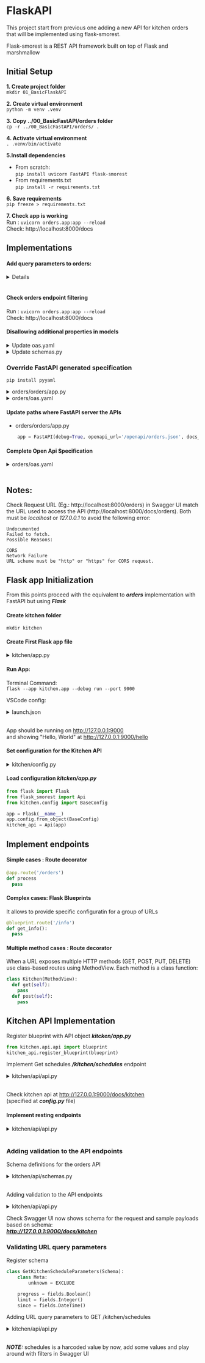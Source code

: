 # FlaskAPI 

This project start from previous one adding a new API for kitchen orders that will be implemented using flask-smorest.

Flask-smorest is a REST API framework built on top of Flask and marshmallow


## Initial Setup

**1. Create project folder** \
```mkdir 01_BasicFlaskAPI```

**2. Create virtual environment** \
```python -m venv .venv```

**3. Copy ../00_BasicFastAPI/orders folder** \
```cp -r ../00_BasicFastAPI/orders/ .```

**4. Activate virtual environment** \
```. .venv/bin/activate```

**5.Install dependencies** 
- From scratch: \
 ```pip install uvicorn FastAPI flask-smorest``` 
- From requirements.txt \
```pip install -r requirements.txt```

**6. Save requirements** \
```pip freeze > requirements.txt```

**7. Check app is working** \
Run : ```uvicorn orders.app:app --reload``` \
Check: http://localhost:8000/docs

## Implementations

#### Add query parameters to orders:

<details>

```python
from typing import Annotated, List, Optional

@app.get("/orders", response_model=GetOrdersSchema)
def get_orders(cancelled: Optional[bool] = None, limit: Optional[int] = None):
    if cancel_order is None and limit is None:
        return GetOrdersSchema(orders=ORDERS)

    query_set = [order for order in ORDERS]

    if cancelled is not None:
        if cancelled:
            query_set = [order for order in query_set if order["status"] == "cancelled"]
        else:
            query_set = [order for order in query_set if order["status"] != "cancelled"]

    if limit is not None and len(query_set) > limit:
        return {"orders": query_set[:limit]}

    return {"orders": query_set}
```
</details>
</br>

####  Check orders endpoint filtering
Run : ```uvicorn orders.app:app --reload``` \
Check: http://localhost:8000/docs

#### Disallowing additional properties in models
<details> <summary> Update oas.yaml </summary>

```yaml
    OrderItemSchema:
      additionalProperties: false

    CreateOrderSchema:
        additionalProperties: false

    GetOrderSchema:
        additionalProperties: false
```
</details>

<details> <summary> Update schemas.py </summary>

```python
    from pydantic import Extra

    class OrderItemSchema(BaseModel):
        ...
        class Config:
            extra = "forbid"

    class CreateOrderSchema(BaseModel):
        ...
        class Config:
            extra = "forbid"

    class GetOrdersSchema(BaseModel):
        ...
        class Config:
            extra = "forbid"
```
</details>

### Override FastAPI generated specification

```pip install pyyaml```

<details><summary>orders/orders/app.py</summary>

```python
    from pathlib import Path
    import yaml

    from fastapi import FastAPI
    app = FastAPI(debug=True)

    oas_doc = yaml.safe_load((Path(__file__).parent / './oas.yaml').read_text())

    app.openapi = lambda: oas_doc

    from orders.api import api
```
</details>

<details><summary>orders/oas.yaml</summary>

```yaml
openapi: 3.0.3

servers:
    - url: http://localhost:8000
    description: URL for local development and testing
    - url: https://coffeemesh.com
    description: main production server
    - url: https://coffeemesh-staging.com
    description: staging server for testing purposes only
```
</details>


#### Update paths where FastAPI server the APIs

- orders/orders/app.py

```python
    app = FastAPI(debug=True, openapi_url='/openapi/orders.json', docs_url='/docs/orders')
```

#### Complete Open Api Specification
<details><summary>orders/oas.yaml</summary>

```yaml
openapi: 3.0.3

info:
  title: Orders API
  description: API that allows you to manage orders for CoffeeMesh
  version: 1.0.0

servers:
  - url: http://localhost:8000
    description: local development server
  - url: https://coffeemesh.com
    description: main production server
  - url: https://coffeemesh-staging.com
    description: staging server for testing purposes only

paths:
  /orders:
    get:
      parameters:
      - name: cancelled
        in: query
        required: false
        schema:
          type: boolean
      - name: limit
        in: query
        required: false
        schema:
          type: integer
      summary: Returns a list of orders
      operationId: getOrders
      description: >
        A list of orders made by the customer
        sorted by date. Allows to filter orders
        by range of dates.
      responses:
        '200':
          description: A JSON array of orders
          content:
            application/json:
              schema:
                type: object
                additionalProperties: false
                properties:
                  orders:
                    type: array
                    items:
                      $ref: '#/components/schemas/GetOrderSchema'
        '422':
          $ref: '#/components/responses/UnprocessableEntity'

    post:
      summary: Creates an order
      operationId: createOrder
      requestBody:
        required: true
        content:
          application/json:
            schema:
              $ref: '#/components/schemas/CreateOrderSchema'
      responses:
        '201':
          description: A JSON representation of the created order
          content:
            application/json:
              schema:
                $ref: '#/components/schemas/GetOrderSchema'
        '422':
          $ref: '#/components/responses/UnprocessableEntity'

  /orders/{order_id}:
    parameters:
      - in: path
        name: order_id
        required: true
        schema:
          type: string
          format: uuid
    get:
      summary: Returns the details of a specific order
      operationId: getOrder
      responses:
        '200':
          description: OK
          content:
            application/json:
              schema:
                $ref: '#/components/schemas/GetOrderSchema'
        '404':
          $ref: '#/components/responses/NotFound'
        '422':
          $ref: '#/components/responses/UnprocessableEntity'

    put:
      summary: Replaces an existing order
      operationId: updateOrder
      requestBody:
        required: true
        content:
          application/json:
            schema:
              $ref: '#/components/schemas/CreateOrderSchema'
      responses:
        '200':
          description: OK
          content:
            application/json:
              schema:
                $ref:  '#/components/schemas/GetOrderSchema'
        '404':
          $ref: '#/components/responses/NotFound'
        '422':
          $ref: '#/components/responses/UnprocessableEntity'

    delete:
      summary: Deletes an existing order
      operationId: deleteOrder
      responses:
        '204':
          description: The resource was deleted successfully
        '404':
          $ref: '#/components/responses/NotFound'
        '422':
          $ref: '#/components/responses/UnprocessableEntity'

  /orders/{order_id}/pay:
    parameters:
      - in: path
        name: order_id
        required: true
        schema:
          type: string
          format: uuid
    post:
      summary: Processes payment for an order
      operationId: payOrder
      responses:
        '200':
          description: OK
          content:
            application/json:
              schema:
                $ref: '#/components/schemas/GetOrderSchema'
        '404':
          $ref: '#/components/responses/NotFound'
        '422':
          $ref: '#/components/responses/UnprocessableEntity'


  /orders/{order_id}/cancel:
    parameters:
      - in: path
        name: order_id
        required: true
        schema:
          type: string
          format: uuid
    post:
      summary: Cancels an order
      operationId: cancelOrder
      responses:
        '200':
          description: OK
          content:
            application/json:
              schema:
                $ref: '#/components/schemas/GetOrderSchema'
        '404':
          $ref: '#/components/responses/NotFound'
        '422':
          $ref: '#/components/responses/UnprocessableEntity'

components:
  responses:
    NotFound:
      description: The specified resource was not found.
      content:
        application/json:
          schema:
            $ref: '#/components/schemas/Error'
    UnprocessableEntity:
      description: The payload contains invalid values.
      content:
        application/json:
          schema:
            $ref: '#/components/schemas/Error'

  securitySchemes:
    openId:
      type: openIdConnect
      openIdConnectUrl: https://coffeemesh-dev.eu.auth0.com/.well-known/openid-configuration
    oauth2:
      type: oauth2
      flows:
        clientCredentials:
          tokenUrl: https://coffeemesh-dev.eu.auth0.com/oauth/token
          scopes: {}
    bearerAuth:
      type: http
      scheme: bearer
      bearerFormat: JWT

  schemas:
    Error:
      type: object
      properties:
        detail:
          oneOf:
            - type: string
            - type: array
      required:
        - detail
      additionalProperties: false

    OrderItemSchema:
      additionalProperties: false
      type: object
      required:
        - product
        - size
      properties:
        product:
          type: string
        size:
          type: string
          enum:
            - small
            - medium
            - big
        quantity:
          type: integer
          format: int64
          default: 1
          minimum: 1
          maximum: 1000000

    CreateOrderSchema:
      additionalProperties: false
      type: object
      required:
        - order
      properties:
        order:
          type: array
          minItems: 1
          items:
            $ref: '#/components/schemas/OrderItemSchema'

    GetOrderSchema:
      additionalProperties: false
      type: object
      required:
        - id
        - created
        - updated
        - status
        - order
      properties:
        id:
          type: string
          format: uuid
        created:
          type: string
          format: date-time
        status:
          type: string
          enum:
            - created
            - updated
            - paid
            - progress
            - cancelled
            - dispatched
            - delivered
        order:
          type: array
          minItems: 1
          items:
            $ref: '#/components/schemas/OrderItemSchema'

security:
  - oauth2:
      - getOrders
      - createOrder
      - getOrder
      - updateOrder
      - deleteOrder
      - payOrder
      - cancelOrder
  - bearerAuth:
      - getOrders
      - createOrder
      - getOrder
      - updateOrder
      - deleteOrder
      - payOrder
      - cancelOrder
```
</details>
</br>

## Notes:
Check Request URL (Eg.: http://localhost:8000/orders) in Swagger UI match the URL used to access the API (http://localhost:8000/docs/orders). Both must be *localhost* or *127.0.0.1* to avoid the following error:

```
Undocumented
Failed to fetch.
Possible Reasons:

CORS
Network Failure
URL scheme must be "http" or "https" for CORS request.
```

## Flask app Initialization

From this points proceed with the equivalent to ***orders*** implementation with FastAPI but using ***Flask***

#### Create kitchen folder
```mkdir kitchen```

#### Create First Flask app file
<details><summary>kitchen/app.py</summary>

```python
from flask import Flask
from flask_smorest import Api

app = Flask(__name__)

@app.route("/")
def index():
    return "Index Page"

@app.route("/hello")
def hello():
    return "Hello, World"
```
</details>

#### Run App:
Terminal Command: \
```flask --app kitchen.app --debug run --port 9000```

VSCode config:

<details><summary>launch.json</summary>

```json
{
    "version": "0.2.0",
    "configurations": [
        {
            "name": "Flask",
            "type": "python",
            "pythonArgs": [
                "-Xfrozen_modules=off"
            ],
            "request": "launch",
            "module": "flask",
            "args": [
                "--app",
                "kitchen.app",
                "--debug",
                "run",
                "--port",
                "9000",
            ],
            "jinja": true,
            "justMyCode": true,
        }
    ]
}
```
</details>
</br>

App should be running on http://127.0.0.1:9000 \
and showing "Hello, World" at http://127.0.0.1:9000/hello

#### Set configuration for the Kitchen API

<details><summary>kitchen/config.py</summary>

```python
class BaseConfig:
    API_TITLE = 'Kitchen API'
    API_VERSION = 'v1'
    OPENAPI_VERSION = '3.0.3'
    OPENAPI_JSON_PATH = 'openapi/kitchen.json'
    OPENAPI_URL_PREFIX = '/'
    OPENAPI_REDOC_PATH = '/redoc'
    OPENAPI_REDOC_URL = 'https://cdn.jsdelivr.net/npm/redoc@next/bundles/redoc.standalone.js'
    OPENAPI_SWAGGER_UI_PATH = '/docs/kitchen'
    OPENAPI_SWAGGER_UI_URL = 'https://cdn.jsdelivr.net/npm/swagger-ui-dist/'
```
</details>

#### Load configuration *kitcken/app.py*
```python
from flask import Flask
from flask_smorest import Api
from kitchen.config import BaseConfig

app = Flask(__name__)
app.config.from_object(BaseConfig)
kitchen_api = Api(app)
```

## Implement endpoints

#### Simple cases : Route decorator
```python
@app.route('/orders')
def process
  pass
```
#### Complex cases: Flask Blueprints
It allows to provide specific configuratin for a group of URLs
```python
@blueprint.route('/info')
def get_info():
  pass
```

#### Multiple method cases : Route decorator
When a URL exposes multiple HTTP methods (GET, POST, PUT, DELETE) use class-based routes using MethodView. Each method is a class function:

```python
class Kitchen(MethodView):
  def get(self):
    pass
  def post(self):
    pass
```

## Kitchen API Implementation

Register blueprint with API object ***kitcken/app.py***
```python
from kitchen.api.api import blueprint
kitchen_api.register_blueprint(blueprint)
```

Implement Get schedules ***/kitchen/schedules*** endpoint
<details><summary>kitchen/api/api.py</summary>

```python
from urllib.parse import scheme_chars
import uuid
from datetime import datetime

from flask.views import MethodView
from flask_smorest import Blueprint

blueprint = Blueprint("kitchen", __name__, description="Kitchen API")

# hardcoded schedules list
schedules = [
    {
        "id": str(uuid.uuid4()),
        "scheduled": datetime.now(),
        "status": "pending",
        "order": [{"product": "capuccino", "quantity": 1, "size": "big"}],
    }
]

@blueprint.route("/kitchen/schedules")
class KitchenSchedules(MethodView):
    def get(self):
        return {"schedules": schedules}, 200

```
</details>
</br>

Check kitchen api at http://127.0.0.1:9000/docs/kitchen \
(specified at ***config.py*** file)

#### Implement resting endpoints

<details><summary>kitchen/api/api.py</summary>

```python
@blueprint.route("/kitchen/schedules")
class KitchenSchedules(MethodView):
    def get(self):
        return {"schedules": schedules}, 200

    def post(self, payload):
        return schedules[0], 201


@blueprint.route("/kitchen/schedules/<schedule_id>")
class KitchenSchedule(MethodView):
    def get(self, schedule_id):
        return schedules[0], 200

    def put(self, payload, schedule_id):
        return schedules[0], 200

    def delete(self, schedule_id):
        return "", 204

@blueprint.route("/kitchen/schedules/<schedule_id>/cancel", methods=["POST"])
def cancel_schedule(schedule_id):
    return schedules[0], 200


@blueprint.route("/kitchen/schedules/<schedule_id>/status", methods=["GET"])
def get_schedule_status(schedule_id):
    return schedules[0], 200

```
</details>
</br>

### Adding validation to the API endpoints
Schema definitions for the orders API
<details><summary>kitchen/api/schemas.py</summary>

```python
from dataclasses import field
from itertools import product
from operator import truediv
from typing import Required
from marshmallow import Schema, fields, validate, EXCLUDE


class OrderItemSchema(Schema):
    # Meta class to ban unknown properties
    class Meta:
        unknown = EXCLUDE

        product = fields.String(required=True)
        size = fields.String(
            required=True, validate=validate.OneOf(["small", "medium", "big"])
        )
        quantity = fields.Integer(
            validate=validate.Range(1, min_inclusive=True), Required=True
        )


class ScheduleOrderSchema(Schema):
    class Meta:
        unknown = EXCLUDE

    order = fields.List(fields.Nested(OrderItemSchema), Required=True)


class GetScheduledOrderSchema(ScheduleOrderSchema):
    id = fields.UUID(required=True)
    scheduled = fields.DateTime(Required=True)
    status = fields.String(
        required=True,
        validate=validate.OneOf(["pending", "progress", "cancelled", "finished"]),
    )


class GetScheduledOrdersSchema(Schema):
    class Meta:
        unknown = EXCLUDE

    schedules = fields.List(fields.Nested(GetScheduledOrderSchema), required=True)


class ScheduleStatusSchema(Schema):
    class Meta:
        unknown = EXCLUDE

    status = fields.String(
        required=True,
        validate=validate.OneOf(["pending", "progress", "cancelled", "finished"]),
    )
```
</details>
</br>

Adding validation to the API endpoints
<details><summary>kitchen/api/api.py</summary>

```python
from urllib.parse import scheme_chars
import uuid
from datetime import datetime

from flask.views import MethodView
from flask_smorest import Blueprint

# Marshmallow models
from kitchen.api.schemas import (
    GetScheduledOrderSchema,
    ScheduleOrderSchema,
    GetScheduledOrdersSchema,
    ScheduleStatusSchema,
)

blueprint = Blueprint("kitchen", __name__, description="Kitchen API")

# hardcoded schedules list
schedules = [
    {
        "id": str(uuid.uuid4()),
        "scheduled": datetime.now(),
        "status": "pending",
        "order": [{"product": "capuccino", "quantity": 1, "size": "big"}],
    }
]


@blueprint.route("/kitchen/schedules")
class KitchenSchedules(MethodView):
    @blueprint.response(status_code=200, schema=GetScheduledOrdersSchema)
    def get(self):
        # return {"schedules": schedules}, 200
        return {"schedules": schedules}

    @blueprint.arguments(ScheduleOrderSchema)
    @blueprint.response(status_code=201, schema=GetScheduledOrderSchema)
    def post(self, payload):
        # return schedules[0], 201
        return schedules[0]


@blueprint.route("/kitchen/schedules/<schedule_id>")
class KitchenSchedule(MethodView):
    @blueprint.response(status_code=200, schema=GetScheduledOrderSchema)
    def get(self, schedule_id):
        # return schedules[0], 200
        return schedules[0]

    @blueprint.arguments(ScheduleOrderSchema)
    @blueprint.response(status_code=200, schema=GetScheduledOrderSchema)
    def put(self, payload, schedule_id):
        # return schedules[0], 200
        return schedules[0]

    @blueprint.response(status_code=204)
    def delete(self, schedule_id):
        # return "", 204
        return


@blueprint.response(status_code=200, schema=GetScheduledOrderSchema)
@blueprint.route("/kitchen/schedules/<schedule_id>/cancel", methods=["POST"])
def cancel_schedule(schedule_id):
    # return schedules[0], 200
    return schedules[0]


@blueprint.response(status_code=200, schema=ScheduleStatusSchema)
@blueprint.route("/kitchen/schedules/<schedule_id>/status", methods=["GET"])
def get_schedule_status(schedule_id):
    # return schedules[0], 200
    return schedules[0]
```
</details>


Check Swagger UI now shows schema for the request and sample payloads based on schema: \
 ***http://127.0.0.1:9000/docs/kitchen***


### Validating URL query parameters

Register schema

```python
class GetKitchenScheduleParameters(Schema):
    class Meta:
        unknown = EXCLUDE

    progress = fields.Boolean()
    limit = fields.Integer()
    since = fields.DateTime()
```

Adding URL query parameters to GET /kitchen/schedules
<details><summary>kitchen/api/api.py</summary>

```python
@blueprint.route("/kitchen/schedules")
class KitchenSchedules(MethodView):
    @blueprint.arguments(GetKitchenScheduleParameters, location="query")
    @blueprint.response(status_code=200, schema=GetScheduledOrdersSchema)
    def get(self, parameters):
        if not parameters:
            return {"schedules": schedules}

        query_set = [schedule for schedule in schedules]

        # Filter by progress
        in_progress = parameters.get("progress")
        if in_progress is not None:
            if in_progress:
                query_set = [
                    schedule
                    for schedule in query_set
                    if schedule["status"] == "progress"
                ]
            else:
                query_set = [
                    schedule
                    for schedule in query_set
                    if schedule["status"] != "progress"
                ]

        # Filter by date
        since = parameters.get("since")
        if since is not None:
            query_set = [
                schedule for schedule in query_set if schedule["scheduled"] >= since
            ]

        # Filter by limit
        limit = parameters.get("limit")
        if limit is not None and len(query_set) > limit:
            query_set = query_set[:limit]

        return {"schedules": query_set}
```
</details>
</br>

***NOTE:*** schedules is a harcoded value by now, add some values and play around with filters in Swagger UI


